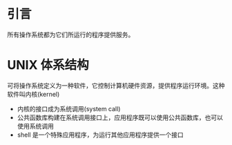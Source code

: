 # 引言
所有操作系统都为它们所运行的程序提供服务。

# UNIX 体系结构
可将操作系统定义为一种软件，它控制计算机硬件资源，提供程序运行环境。这种软件叫内核(kernel)

- 内核的接口成为系统调用(system call)
- 公共函数库构建在系统调用接口上，应用程序既可以使用公共函数库，也可以使用系统调用
- shell 是一个特殊应用程序，为运行其他应用程序提供一个接口

